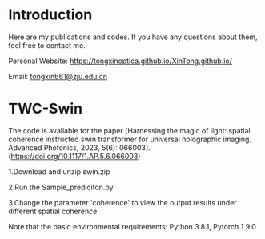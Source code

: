 # Introduction

Here are my publications and codes. If you have any questions about them, feel free to contact me.

Personal Website: https://tongxinoptica.github.io/XinTong.github.io/

Email: tongxin661@zju.edu.cn

# TWC-Swin

The code is avaliable for the paper [Harnessing the magic of light: spatial coherence instructed swin transformer for universal holographic imaging. Advanced Photonics, 2023, 5(6): 066003].(https://doi.org/10.1117/1.AP.5.6.066003)

1.Download and unzip swin.zip

2.Run the Sample_prediciton.py

3.Change the parameter 'coherence' to view the output results under different spatial coherence


Note that the basic environmental requirements: Python 3.8.1, Pytorch 1.9.0


